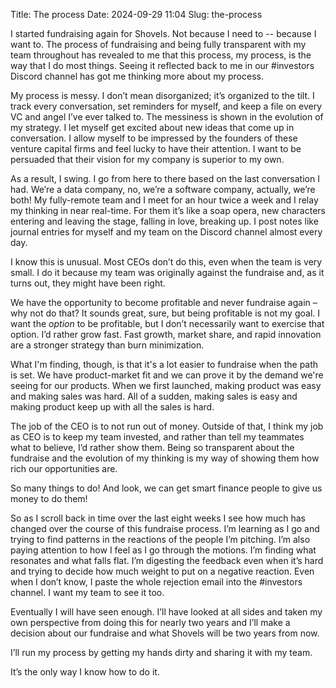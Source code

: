 Title: The process
Date: 2024-09-29 11:04
Slug: the-process

I started fundraising again for Shovels. Not because I need to -- because I want to. The process of fundraising and being fully transparent with my team throughout has revealed to me that this process, my process, is the way that I do most things. Seeing it reflected back to me in our #investors Discord channel has got me thinking more about my process.

My process is messy. I don’t mean disorganized; it’s organized to the tilt. I track every conversation, set reminders for myself, and keep a file on every VC and angel I’ve ever talked to. The messiness is shown in the evolution of my strategy. I let myself get excited about new ideas that come up in conversation. I allow myself to be impressed by the founders of these venture capital firms and feel lucky to have their attention. I want to be persuaded that their vision for my company is superior to my own.

As a result, I swing. I go from here to there based on the last conversation I had. We’re a data company, no, we’re a software company, actually, we’re both! My fully-remote team and I meet for an hour twice a week and I relay my thinking in near real-time. For them it’s like a soap opera, new characters entering and leaving the stage, falling in love, breaking up. I post notes like journal entries for myself and my team on the Discord channel almost every day.

I know this is unusual. Most CEOs don’t do this, even when the team is very small. I do it because my team was originally against the fundraise and, as it turns out, they might have been right. 

We have the opportunity to become profitable and never fundraise again – why not do that? It sounds great, sure, but being profitable is not my goal. I want the *option* to be profitable, but I don’t necessarily want to exercise that option. I’d rather grow fast. Fast growth, market share, and rapid innovation are a stronger strategy than burn minimization.

What I'm finding, though, is that it's a lot easier to fundraise when the path is set. We have product-market fit and we can prove it by the demand we're seeing for our products. When we first launched, making product was easy and making sales was hard. All of a sudden, making sales is easy and making product keep up with all the sales is hard. 

The job of the CEO is to not run out of money. Outside of that, I think my job as CEO is to keep my team invested, and rather than tell my teammates what to believe, I’d rather show them. Being so transparent about the fundraise and the evolution of my thinking is my way of showing them how rich our opportunities are.

So many things to do! And look, we can get smart finance people to give us money to do them!

So as I scroll back in time over the last eight weeks I see how much has changed over the course of this fundraise process. I’m learning as I go and trying to find patterns in the reactions of the people I’m pitching. I’m also paying attention to how I feel as I go through the motions. I’m finding what resonates and what falls flat. I’m digesting the feedback even when it’s hard and trying to decide how much weight to put on a negative reaction. Even when I don’t know, I paste the whole rejection email into the #investors channel. I want my team to see it too.

Eventually I will have seen enough. I’ll have looked at all sides and taken my own perspective from doing this for nearly two years and I’ll make a decision about our fundraise and what Shovels will be two years from now. 

I’ll run my process by getting my hands dirty and sharing it with my team.

It’s the only way I know how to do it.